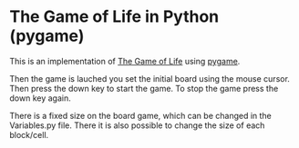 # The Game of Life in Python (pygame)
This is an implementation of [The Game of Life](https://en.wikipedia.org/wiki/The_Game_of_Life) using [pygame](https://www.pygame.org).

Then the game is lauched you set the initial board using the mouse cursor. Then press the down key to start the game. To stop the game press the down key again.

There is a fixed size on the board game, which can be changed in the Variables.py file. There it is also possible to change the size of each block/cell.